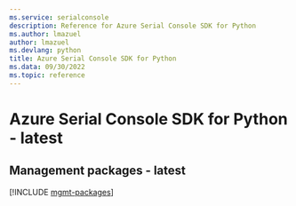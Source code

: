 ```yaml
---
ms.service: serialconsole
description: Reference for Azure Serial Console SDK for Python
ms.author: lmazuel
author: lmazuel
ms.devlang: python
title: Azure Serial Console SDK for Python
ms.data: 09/30/2022
ms.topic: reference
---
```

# Azure Serial Console SDK for Python - latest

## Management packages - latest
[!INCLUDE [mgmt-packages](serial-console-mgmt-index.md)]